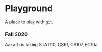 # Playground

A place to play with `git`.

### Fall 2020

Aakash is taking STAT110, CS61, CS107, EC10a

